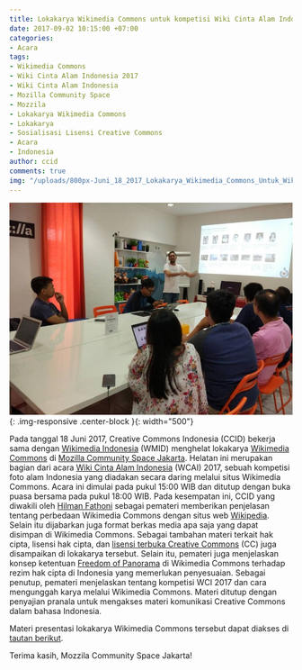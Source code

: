 ```yaml
---
title: Lokakarya Wikimedia Commons untuk kompetisi Wiki Cinta Alam Indonesia 2017
date: 2017-09-02 10:15:00 +07:00
categories:
- Acara
tags:
- Wikimedia Commons
- Wiki Cinta Alam Indonesia 2017
- Wiki Cinta Alam Indonesia
- Mozilla Community Space
- Mozzila
- Lokakarya Wikimedia Commons
- Lokakarya
- Sosialisasi Lisensi Creative Commons
- Acara
- Indonesia
author: ccid
comments: true
img: "/uploads/800px-Juni_18_2017_Lokakarya_Wikimedia_Commons_Untuk_Wiki_Cinta_Alam_Indonesia_2017.jpg"
---
```


![800px-Juni_18_2017_Lokakarya_Wikimedia_Commons_Untuk_Wiki_Cinta_Alam_Indonesia_2017.jpg](/uploads/800px-Juni_18_2017_Lokakarya_Wikimedia_Commons_Untuk_Wiki_Cinta_Alam_Indonesia_2017.jpg){: .img-responsive .center-block }{: width="500"}

Pada tanggal 18 Juni 2017, Creative Commons Indonesia (CCID) bekerja sama dengan [Wikimedia Indonesia](http://wikimedia.or.id/wiki/Halaman_Utama) (WMID) menghelat lokakarya [Wikimedia Commons](https://commons.wikimedia.org/wiki/Main_Page) di [Mozilla Community Space Jakarta](http://www.mozilla.or.id/space/about.html). Helatan ini merupakan bagian dari acara [Wiki Cinta Alam Indonesia](https://wikimedia-id.github.io/wcai/index.html) (WCAI) 2017, sebuah kompetisi foto alam Indonesia yang diadakan secara daring melalui situs Wikimedia Commons. Acara ini dimulai pada pukul 15:00 WIB dan ditutup dengan buka puasa bersama pada pukul 18:00 WIB. Pada kesempatan ini, CCID yang diwakili oleh [Hilman Fathoni](https://creativecommons.org/author/hilman/) sebagai pemateri memberikan penjelasan tentang perbedaan Wikimedia Commons dengan situs web [Wikipedia](https://id.wikipedia.org/wiki/Halaman_Utama). Selain itu dijabarkan juga format berkas media apa saja yang dapat disimpan di Wikimedia Commons. Sebagai tambahan materi terkait hak cipta, lisensi hak cipta, dan [lisensi terbuka Creative Commons](http://creativecommons.or.id/lisensi-cc-bahasa-indonesia/) (CC) juga disampaikan di lokakarya tersebut. Selain itu, pemateri juga menjelaskan konsep ketentuan [Freedom of Panorama](https://commons.wikimedia.org/wiki/Commons:Freedom_of_panorama) di Wikimedia Commons terhadap rezim hak cipta di Indonesia yang memerlukan penyesuaian. Sebagai penutup, pemateri menjelaskan tentang kompetisi WCI 2017 dan cara mengunggah karya melalui Wikimedia Commons. Materi ditutup dengan penyajian pranala untuk mengakses materi komunikasi Creative Commons dalam bahasa Indonesia.

Materi presentasi lokakarya Wikimedia Commons tersebut dapat diakses di [tautan berikut](https://www.slideshare.net/CreativeCommonsIndonesia/ccidwmid-18-juni-2017-lokakarya-wikimedia-commons-untuk-wci-2017-di-mozilla-community-space).

Terima kasih, Mozzila Community Space Jakarta!